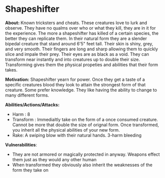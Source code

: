 
# Shapeshifter    
  
**About:** Known tricksters and cheats. These creatures love to lurk and observe. They have no qualms over who or what they kill, they are in it for the experience. The more a shapeshifter has killed of a certain species, the better they can replicate them. In their natural form they are a slender bipedal creature that stand around 6'5" feet tall. Their skin is shiny, grey, and very smooth. Their fingers are long and sharp allowing them to quickly slice and impale their prey. Their eyes are as black as a void. They can transform near instantly and into creatures up to double their size. Transforming gives them the physical propeties and abilities that their form takes.  
  
**Motivation:** Shapeshifter yearn for power. Once they get a taste of a specific creatures blood they look to attain the strongest form of that creature. Some prefer knowledge. They like having the ability to change to many different forms.
  
**Abilities/Actions/Attacks:**  
 - Harm : 8  
 - Transform : Immedialtly take on the form of a once consumed creature. Cannot be more that double the size of orignal form. Once transformed, you inherit all the physical abilities of your new form.  
 - Rake: A swiping blow with their natural hands. 3-harm bleeding  
  
**Vulnerabilities**:  
- They are not armored or magically protected in anyway. Weapons effect them just as they would any other human  
- When transformed they obviously also inherit the weaknesses of the form they take on